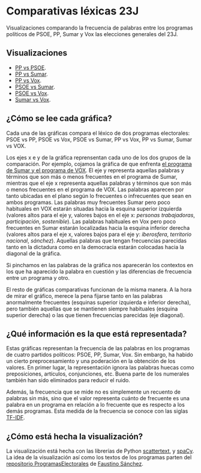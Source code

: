 # Comparativas léxicas 23J 
Visualizaciones comparando la frecuencia de palabras entre los programas políticos de PSOE, PP, Sumar y Vox  las elecciones generales del 23J.

## Visualizaciones
- [PP vs PSOE](https://github.com/lirondos/23j/tree/main/docs/comparaciones/PPvsPSOE.html).
- [PP vs Sumar](https://github.com/lirondos/23j/tree/main/docs/comparaciones/PPvsSumar.html).
- [PP vs Vox](https://github.com/lirondos/23j/tree/main/docs/comparaciones/PPvsVox.html).
- [PSOE vs Sumar](https://github.com/lirondos/23j/tree/main/docs/comparaciones/PSOEvsSumar.html).
- [PSOE vs Vox](https://github.com/lirondos/23j/tree/main/docs/comparaciones/PSOEvsVox.html).
- [Sumar vs Vox](https://github.com/lirondos/23j/tree/main/docs/comparaciones/SumarvsVox.html).


## ¿Cómo se lee cada gráfica?
Cada una de las gráficas compara el léxico de dos programas electorales: PSOE vs PP, PSOE vs Vox, PSOE vs Sumar, PP vs Vox, PP vs Sumar, Sumar vs VOX. 

Los ejes x e y de la gráfica reprensentan cada uno de los dos grupos de la comparación. Por ejemplo, cojamos la gráfica de que enfrenta [el programa de Sumar y el programa de VOX](https://lirondos.github.io/discursos-de-navidad/viz/dictadura.html). El eje y representa aquellas palabras y términos que son más o menos frecuentes en el programa de Sumar, mientras que el eje x representa aquellas palabras y términos que son más o menos frecuentes en el programa de VOX. Las palabras aparecen por tanto ubicadas en el plano según lo frecuentes o infrecuentes que sean en ambos programas. Las palabras muy frecuentes Sumar pero poco habituales en VOX estarán situadas hacia la esquina superior izquierda (valores altos para el eje y, valores bajos en el eje x: _personas trabajadoras_, _participación_, _sostenible_). Las palabras habituales en Vox pero poco frecuentes en Sumar estarán localizadas hacia la esquina inferior derecha (valores altos para el eje x, valores bajos para el eje y: _iberosfera_, _territorio nacional_, _sánchez_). Aquellas palabras que tengan frecuencias parecidas tanto en la dictadura como en la democracia estarán colocadas hacia la diagonal de la gráfica. 

Si pinchamos en las palabras de la gráfica nos aparecerán los contextos en los que ha aparecido la palabra en cuestión y las diferencias de frecuencia entre un programa y otro. 

El resto de gráficas comparativas funcionan de la misma manera. A la hora de mirar el gráfico, merece la pena fijarse tanto en las palabras anormalmente frecuentes (esquinas superior izquierda e inferior derecha), pero también aquellas que se mantienen siempre habituales (esquina superior derecha) o las que tienen frecuencias parecidas (eje diagonal).

## ¿Qué información es la que está representada?
Estas gráficas representan la frecuencia de las palabras en los programas de cuatro partidos políticos: PSOE, PP, Sumar, Vox. Sin embargo, ha habido un cierto preprocesamiento y una poderación en la obtención de los valores. En primer lugar, la representación ignora las palabras huecas como preposiciones, artículos, conjunciones, etc. Buena parte de los numerales también han sido eliminados para reducir el ruido.

Además, la frecuencia que se mide no es simplemente un recuento de palabras sin más, sino que el valor representa cuánto de frecuente es una palabra en un programa en relación a lo frecuente que es respecto a los demás programas. Esta medida de la frecuencia se conoce con las siglas [TF-IDF](https://es.wikipedia.org/wiki/Tf-idf).


## ¿Cómo está hecha la visualización?
La visualización está hecha con las librerías de Python [scattertext](https://github.com/JasonKessler/scattertext), y [spaCy](https://spacy.io/). La idea de la visualización así como los textos de los programas parten del [repositorio ProgramasElectorales](https://github.com/fsanchez83/ProgramasElectorales) de [Faustino Sánchez](https://twitter.com/Danielquinn_).
